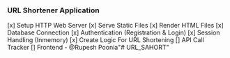 ### URL Shortener Application


[x] Setup HTTP Web Server
[x] Serve Static Files
[x] Render HTML Files
[x] Database Connection
[x] Authentication (Registration & Login)
[x] Session Handling (Inmemory)
[x] Create Logic For URL Shortening
[] API Call Tracker
[] Frontend - @Rupesh Poonia"# URL_SAHORT" 
